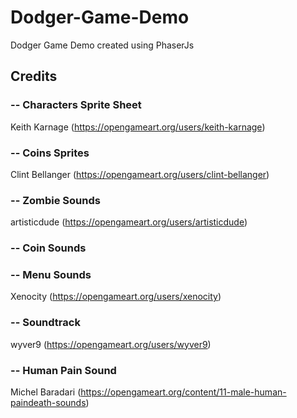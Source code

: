 # Dodger-Game-Demo
Dodger Game Demo created using PhaserJs

## Credits

### -- Characters Sprite Sheet
Keith Karnage
(https://opengameart.org/users/keith-karnage)

### -- Coins Sprites
Clint Bellanger
(https://opengameart.org/users/clint-bellanger)

### -- Zombie Sounds
artisticdude
(https://opengameart.org/users/artisticdude)

### -- Coin Sounds
### -- Menu Sounds
Xenocity
(https://opengameart.org/users/xenocity)

### -- Soundtrack
wyver9
(https://opengameart.org/users/wyver9)

### -- Human Pain Sound
Michel Baradari
(https://opengameart.org/content/11-male-human-paindeath-sounds)